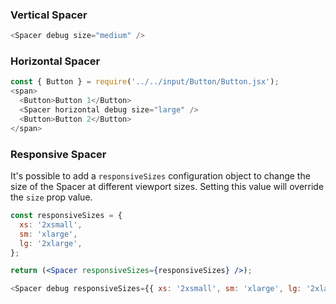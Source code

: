 ### Vertical Spacer
```js
<Spacer debug size="medium" />
```

### Horizontal Spacer
```js
const { Button } = require('../../input/Button/Button.jsx');
<span>
  <Button>Button 1</Button>
  <Spacer horizontal debug size="large" />
  <Button>Button 2</Button>
</span>
```

### Responsive Spacer
It's possible to add a `responsiveSizes` configuration object to change the size of the Spacer at different viewport sizes. Setting this value will override the `size` prop value.
```jsx static
const responsiveSizes = {
  xs: '2xsmall',
  sm: 'xlarge',
  lg: '2xlarge',
};

return (<Spacer responsiveSizes={responsiveSizes} />);
```
```js
<Spacer debug responsiveSizes={{ xs: '2xsmall', sm: 'xlarge', lg: '2xlarge' }} />
```
